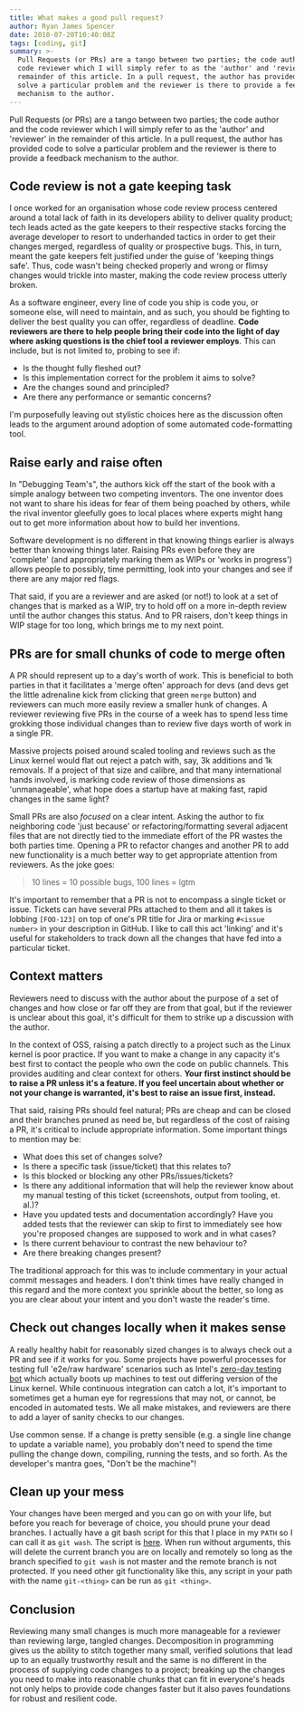 ```yaml
---
title: What makes a good pull request?
author: Ryan James Spencer
date: 2018-07-20T10:40:08Z
tags: [coding, git]
summary: >-
  Pull Requests (or PRs) are a tango between two parties; the code author and the
  code reviewer which I will simply refer to as the 'author' and 'reviewer' in the
  remainder of this article. In a pull request, the author has provided code to
  solve a particular problem and the reviewer is there to provide a feedback
  mechanism to the author.
---
```


Pull Requests (or PRs) are a tango between two parties; the code author and the
code reviewer which I will simply refer to as the 'author' and 'reviewer' in the
remainder of this article. In a pull request, the author has provided code to
solve a particular problem and the reviewer is there to provide a feedback
mechanism to the author.

## Code review is not a gate keeping task

I once worked for an organisation whose code review process centered around a
total lack of faith in its developers ability to deliver quality product; tech
leads acted as the gate keepers to their respective stacks forcing the average
developer to resort to underhanded tactics in order to get their changes
merged, regardless of quality or prospective bugs. This, in turn, meant the
gate keepers felt justified under the guise of 'keeping things safe'. Thus,
code wasn't being checked properly and wrong or flimsy changes would trickle
into master, making the code review process utterly broken.

As a software engineer, every line of code you ship is code you, or someone
else, will need to maintain, and as such, you should be fighting to deliver the
best quality you can offer, regardless of deadline. **Code reviewers are there
to help people bring their code into the light of day where asking questions is
the chief tool a reviewer employs**. This can include, but is not limited to,
probing to see if:

* Is the thought fully fleshed out?
* Is this implementation correct for the problem it aims to solve?
* Are the changes sound and principled?
* Are there any performance or semantic concerns?

I'm purposefully leaving out stylistic choices here as the discussion often
leads to the argument around adoption of some automated code-formatting tool.

## Raise early and raise often

In "Debugging Team's", the authors kick off the start of the book with a simple
analogy between two competing inventors. The one inventor does not want to share
his ideas for fear of them being poached by others, while the rival inventor
gleefully goes to local places where experts might hang out to get more
information about how to build her inventions.

Software development is no different in that knowing things earlier is always
better than knowing things later. Raising PRs even before they are 'complete'
(and appropriately marking them as WIPs or 'works in progress') allows people to
possibly, time permitting, look into your changes and see if there are any major
red flags.

That said, if you are a reviewer and are asked (or not!) to look at a set of
changes that is marked as a WIP, try to hold off on a more in-depth review until
the author changes this status. And to PR raisers, don't keep things in WIP
stage for too long, which brings me to my next point.

## PRs are for small chunks of code to merge often

A PR should represent up to a day's worth of work. This is beneficial to both
parties in that it facilitates a 'merge often' approach for devs (and devs get
the little adrenaline kick from clicking that green `merge` button) and
reviewers can much more easily review a smaller hunk of changes. A reviewer
reviewing five PRs in the course of a week has to spend less time grokking
those individual changes than to review five days worth of work in a single PR.

Massive projects poised around scaled tooling and reviews such as the Linux
kernel would flat out reject a patch with, say, 3k additions and 1k removals. If
a project of that size and calibre, and that many international hands involved,
is marking code review of those dimensions as 'unmanageable', what hope does a
startup have at making fast, rapid changes in the same light?

Small PRs are also _focused_ on a clear intent. Asking the author to fix
neighboring code 'just because' or refactoring/formatting several adjacent files
that are not directly tied to the immediate effort of the PR wastes the both
parties time. Opening a PR to refactor changes and another PR to add new
functionality is a much better way to get appropriate attention from reviewers.
As the joke goes:

> 10 lines = 10 possible bugs, 100 lines = lgtm

It's important to remember that a PR is not to encompass a single ticket or
issue. Tickets can have several PRs attached to them and all it takes is
lobbing `[FOO-123]` on top of one's PR title for Jira or marking `#<issue
number>` in your description in GitHub. I like to call this act 'linking' and
it's useful for stakeholders to track down all the changes that have fed into a
particular ticket.

## Context matters

Reviewers need to discuss with the author about the purpose of a set of changes
and how close or far off they are from that goal, but if the reviewer is
unclear about this goal, it's difficult for them to strike up a discussion with
the author.

In the context of OSS, raising a patch directly to a project such as the Linux
kernel is poor practice. If you want to make a change in any capacity it's best
first to contact the people who own the code on public channels. This provides
auditing and clear context for others. **Your first instinct should be to raise
a PR unless it's a feature. If you feel uncertain about whether or not your
change is warranted, it's best to raise an issue first, instead.**

That said, raising PRs should feel natural; PRs are cheap and can be closed and
their branches pruned as need be, but regardless of the cost of raising a PR,
it's critical to include appropriate information. Some important things to
mention may be:

* What does this set of changes solve?
* Is there a specific task (issue/ticket) that this relates to?
* Is this blocked or blocking any other PRs/issues/tickets?
* Is there any additional information that will help the reviewer know about my
  manual testing of this ticket (screenshots, output from tooling, et. al.)?
* Have you updated tests and documentation accordingly? Have you added tests
  that the reviewer can skip to first to immediately see how you're proposed
  changes are supposed to work and in what cases?
* Is there current behaviour to contrast the new behaviour to?
* Are there breaking changes present?

The traditional approach for this was to include commentary in your actual
commit messages and headers. I don't think times have really changed in this
regard and the more context you sprinkle about the better, so long as you are
clear about your intent and you don't waste the reader's time.

## Check out changes locally when it makes sense

A really healthy habit for reasonably sized changes is to always check out a PR
and see if it works for you. Some projects have powerful processes for testing
full 'e2e/raw hardware' scenarios such as Intel's [zero-day testing
bot](https://01.org/lkp/documentation/0-day-test-service) which actually boots
up machines to test out differing version of the Linux kernel. While continuous
integration can catch a lot, it's important to sometimes get a human eye for
regressions that may not, or cannot, be encoded in automated tests. We all make
mistakes, and reviewers are there to add a layer of sanity checks to our
changes.

Use common sense. If a change is pretty sensible (e.g. a single line change to
update a variable name), you probably don't need to spend the time pulling the
change down, compiling, running the tests, and so forth. As the developer's
mantra goes, "Don't be the machine"!

## Clean up your mess

Your changes have been merged and you can go on with your life, but before you
reach for beverage of choice, you should prune your dead branches. I actually
have a git bash script for this that I place in my `PATH` so I can call it as
`git wash`. The script is [here](
https://gist.github.com/justanotherdot/3e3a16df805d09a37e1c26bbedd23fcc). When
run without arguments, this will delete the current branch you are on locally
and remotely so long as the branch specified to `git wash` is not master and the
remote branch is not protected. If you need other git functionality like this,
any script in your path with the name `git-<thing>` can be run as `git <thing>`.

## Conclusion

Reviewing many small changes is much more manageable for a reviewer than
reviewing large, tangled changes. Decomposition in programming gives us the
ability to stitch together many small, verified solutions that lead up to an
equally trustworthy result and the same is no different in the process of
supplying code changes to a project; breaking up the changes you need to make
into reasonable chunks that can fit in everyone's heads not only helps to
provide code changes faster but it also paves foundations for robust and
resilient code.
